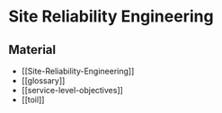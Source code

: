 # Site Reliability Engineering

## Material

- [[Site-Reliability-Engineering]]
- [[glossary]]
- [[service-level-objectives]]
- [[toil]]
